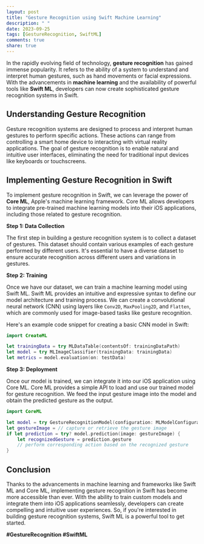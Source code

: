 ```yaml
---
layout: post
title: "Gesture Recognition using Swift Machine Learning"
description: " "
date: 2023-09-25
tags: [GestureRecognition, SwiftML]
comments: true
share: true
---
```


In the rapidly evolving field of technology, **gesture recognition** has gained immense popularity. It refers to the ability of a system to understand and interpret human gestures, such as hand movements or facial expressions. With the advancements in **machine learning** and the availability of powerful tools like **Swift ML**, developers can now create sophisticated gesture recognition systems in Swift.

## Understanding Gesture Recognition

Gesture recognition systems are designed to process and interpret human gestures to perform specific actions. These actions can range from controlling a smart home device to interacting with virtual reality applications. The goal of gesture recognition is to enable natural and intuitive user interfaces, eliminating the need for traditional input devices like keyboards or touchscreens.

## Implementing Gesture Recognition in Swift

To implement gesture recognition in Swift, we can leverage the power of **Core ML**, Apple's machine learning framework. Core ML allows developers to integrate pre-trained machine learning models into their iOS applications, including those related to gesture recognition.

**Step 1: Data Collection**

The first step in building a gesture recognition system is to collect a dataset of gestures. This dataset should contain various examples of each gesture performed by different users. It's essential to have a diverse dataset to ensure accurate recognition across different users and variations in gestures.

**Step 2: Training**

Once we have our dataset, we can train a machine learning model using Swift ML. Swift ML provides an intuitive and expressive syntax to define our model architecture and training process. We can create a convolutional neural network (CNN) using layers like `Conv2D`, `MaxPooling2D`, and `Flatten`, which are commonly used for image-based tasks like gesture recognition.

Here's an example code snippet for creating a basic CNN model in Swift:

```swift
import CreateML

let trainingData = try MLDataTable(contentsOf: trainingDataPath)
let model = try MLImageClassifier(trainingData: trainingData)
let metrics = model.evaluation(on: testData)
```

**Step 3: Deployment**

Once our model is trained, we can integrate it into our iOS application using Core ML. Core ML provides a simple API to load and use our trained model for gesture recognition. We feed the input gesture image into the model and obtain the predicted gesture as the output.

```swift
import CoreML

let model = try GestureRecognitionModel(configuration: MLModelConfiguration())
let gestureImage = // capture or retrieve the gesture image
if let prediction = try? model.prediction(image: gestureImage) {
    let recognizedGesture = prediction.gesture
    // perform corresponding action based on the recognized gesture
}
```

## Conclusion

Thanks to the advancements in machine learning and frameworks like Swift ML and Core ML, implementing gesture recognition in Swift has become more accessible than ever. With the ability to train custom models and integrate them into iOS applications seamlessly, developers can create compelling and intuitive user experiences. So, if you're interested in building gesture recognition systems, Swift ML is a powerful tool to get started.

**#GestureRecognition #SwiftML**